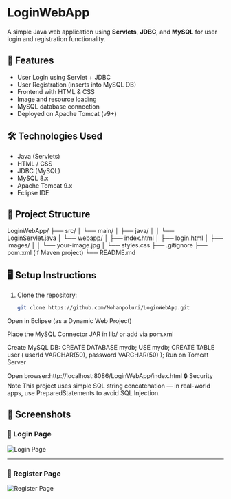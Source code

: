 # LoginWebApp

A simple Java web application using **Servlets**, **JDBC**, and **MySQL** for user login and registration functionality.

## 🚀 Features

- User Login using Servlet + JDBC
- User Registration (inserts into MySQL DB)
- Frontend with HTML & CSS
- Image and resource loading
- MySQL database connection
- Deployed on Apache Tomcat (v9+)

## 🛠️ Technologies Used

- Java (Servlets)
- HTML / CSS
- JDBC (MySQL)
- MySQL 8.x
- Apache Tomcat 9.x
- Eclipse IDE

## 📁 Project Structure

LoginWebApp/
├── src/
│ └── main/
│ ├── java/
│ │ └── LoginServlet.java
│ └── webapp/
│ ├── index.html
│ ├── login.html
│ ├── images/
│ │ └── your-image.jpg
│ └── styles.css
├── .gitignore
├── pom.xml (if Maven project)
└── README.md



## 🖥️ Setup Instructions

1. Clone the repository:
   ```bash
   git clone https://github.com/Mohanpoluri/LoginWebApp.git
Open in Eclipse (as a Dynamic Web Project)

Place the MySQL Connector JAR in lib/ or add via pom.xml

Create MySQL DB:
CREATE DATABASE mydb;
USE mydb;
CREATE TABLE user (
  userId VARCHAR(50),
  password VARCHAR(50)
);
Run on Tomcat Server

Open browser:http://localhost:8086/LoginWebApp/index.html
🔒 Security Note
This project uses simple SQL string concatenation — in real-world apps, use PreparedStatements to avoid SQL Injection.
## 📸 Screenshots

### 🔐 Login Page

![Login Page](https://raw.githubusercontent.com/Mohanpoluri/LoginWebApp/main/LoginServlet/screenshots/login.png)

---

### 📝 Register Page

![Register Page](https://raw.githubusercontent.com/Mohanpoluri/LoginWebApp/main/LoginServlet/screenshots/rigister.png)


